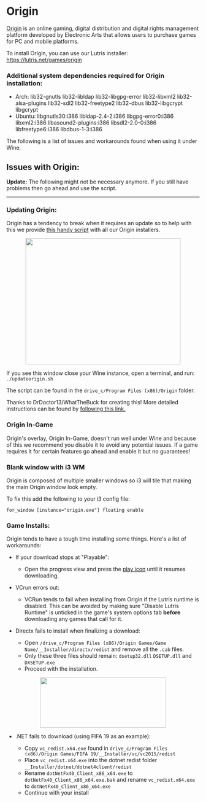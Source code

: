 # Origin

[Origin](https://www.origin.com) is an online gaming, digital distribution and digital rights management platform developed by Electronic Arts that allows users to purchase games for PC and mobile platforms.

To install Origin, you can use our Lutris installer: https://lutris.net/games/origin

### Additional system dependencies required for Origin installation:
* Arch: lib32-gnutls lib32-libldap lib32-libgpg-error lib32-libxml2 lib32-alsa-plugins lib32-sdl2 lib32-freetype2 lib32-dbus lib32-libgcrypt libgcrypt
* Ubuntu: libgnutls30:i386 libldap-2.4-2:i386 libgpg-error0:i386 libxml2:i386 libasound2-plugins:i386 libsdl2-2.0-0:i386 libfreetype6:i386 libdbus-1-3:i386

The following is a list of issues and workarounds found when using it under Wine.

## Issues with Origin:

**Update:** The following might not be necessary anymore. If you still have problems then go ahead and use the script.

***

### Updating Origin:

Origin has a tendency to break when it requires an update so to help with this we provide [this handy script](https://github.com/DrDoctor13/wine-origin-updater) with all our Origin installers.

<p align="center">
  <img width="404" height="329" src="https://i.imgur.com/3Bvvq5x.png">
</p>

If you see this window close your Wine instance, open a terminal, and run: `./updateorigin.sh`

The script can be found in the `drive_c/Program Files (x86)/Origin` folder.

Thanks to DrDoctor13/WhatTheBuck for creating this! More detailed instructions can be found by [following this link.](https://github.com/DrDoctor13/wine-origin-updater#wine-origin-updater) 

### Origin In-Game

Origin's overlay, Origin In-Game, doesn't run well under Wine and because of this we recommend you disable it to avoid any potential issues. If a game requires it for certain features go ahead and enable it but no guarantees!

### Blank window with i3 WM

Origin is composed of multiple smaller windows so i3 will tile that making the main Origin window look empty.

To fix this add the following to your i3 config file:

```
for_window [instance="origin.exe"] floating enable
```

### Game Installs:

Origin tends to have a tough time installing some things. Here's a list of workarounds:

- If your download stops at "Playable":

  - Open the progress view and press the <a href="https://i.imgur.com/8Vv0bva.png">play icon</a> until it resumes downloading.

- VCrun errors out:

  - VCRun tends to fail when installing from Origin if the Lutris runtime is disabled. This can be avoided by making sure "Disable Lutris Runtime" is unticked in the game's system options tab <b>before</b> downloading any games that call for it.

- Directx fails to install when finalizing a download: 

  - Open `/drive_c/Program Files (x86)/Origin Games/Game Name/__Installer/directx/redist` and remove all the `.cab` files.
  - Only these three files should remain: `dsetup32.dll` `DSETUP.dll` and `DXSETUP.exe`
  - Proceed with the installation.

<p align="center">
  <img width="328" height="131" src="https://i.imgur.com/2j6y0u3.png">
</p>

- .NET fails to download (using FIFA 19 as an example):

  - Copy `vc_redist.x64.exe` found in `drive_c/Program Files (x86)/Origin Games/FIFA 19/__Installer/vc/vc2015/redist`
  - Place `vc_redist.x64.exe` into the dotnet redist folder `__Installer/dotnet/dotnet4client/redist`
  - Rename `dotNetFx40_Client_x86_x64.exe` to `dotNetFx40_Client_x86_x64.exe.bak` and rename `vc_redist.x64.exe` to `dotNetFx40_Client_x86_x64.exe`
  - Continue with your install
